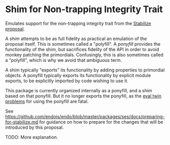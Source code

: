 # Shim for Non-trapping Integrity Trait

Emulates support for the non-trapping integrity trait from the
[Stabilize proposal](https://github.com/tc39/proposal-stabilize).

A *shim* attempts to be as full fidelity as practical an emulation of the proposal itself. This is sometimes called a "polyfill". A *ponyfill* provides the functionality of the shim, but sacrifices fidelity of the API in order to avoid monkey patching the primordials. Confusingly, this is also sometimes called a "polyfill", which is why we avoid that ambiguous term.

A shim typically "exports" its functionality by adding properties to primordial objects. A ponyfill typically exports its functionality by explicit module exports, to be explicitly imported by code wishing to use it.

This package is currently organized internally as a ponyfill, and a shim based on that ponyfill. But it no longer exports the ponyfill, as the [eval twin problems](https://github.com/endojs/endo/issues/1583) for using the ponyfill are fatal.

See https://github.com/endojs/endo/blob/master/packages/ses/docs/preparing-for-stabilize.md for guidance on how to prepare for the changes that will be introduced by this proposal.

TODO: More explanation.

